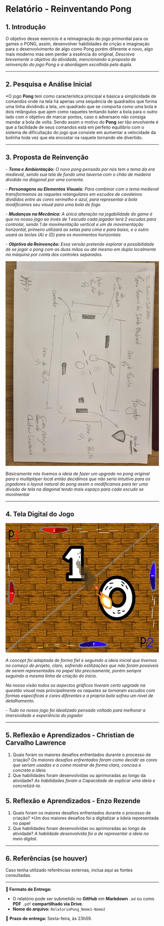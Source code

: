 
# Relatório - Reinventando Pong


## 1. Introdução  
O objetivo desse exercicio é a reimaginação do jogo primordial para os games o PONG, assim, desenvolver habilidades de crição e imaginação para o desenvolvimento de algo como Pong porém diferente e novo, algo mais moderno mas sem perder a essência do original,
*Descreva brevemente o objetivo da atividade, mencionando a proposta de reinvenção do jogo Pong e a abordagem escolhida pela dupla.*
 
---

## 2. Pesquisa e Análise Inicial
*O jogo **Pong** tem como característica principal e básica a simplicidade de comandos onde na tela há apenas uma sequência de quadrados que forma uma linha dividindo a tela, um quadrado que se comporta como uma bola e dois retângulos que ajem como raquetes tentando bater a bola para o outro lado com o objetivo de marcar pontos, caso o adversario não consiga mandar a bola de volta. Sendo assim o motivo do **Pong** ser tão envolvente é que a facilidade de seus comandos está em perfeito equilibrio com o sistema de dificultação do jogo que consiste em aumentar a velocidade da bolinha toda vez que ela encostar na raquete tornando ele divertido.

---

## 3. Proposta de Reinvenção    

*- **Tema e Ambientação:** O novo pong pensado por nós tem o tema da era medieval, sendo sua tela de fundo uma taverna com o chão de madeira dividido na diagonal por uma corrente.*

*- **Personagens ou Elementos Visuais:** Para combinar com o tema medieval transformamos as raquetes retangulares em escudos de cavaleiros divididos entre as cores vermelho e azul, para representar a bola modificamos seu visual para uma bola de fogo*

*- **Mudanças na Mecânica:** A única alteração na jogabilidade do game é que no nosso jogo ao invés de 1 escudo cada jogador terá 2 escudos para controlar, sendo 1 de movimentação vertical e um de movimentação horizontal, primeiro utilizará as setas para cima e para baixo, e o outro usará as teclas (A) e (D) para os movimentos horizontais*

*- **Objetivo da Reinvenção:** Essa versão pretende explorar a possibilidade de se jogar o pong com as duas mãos ou até mesmo em dupla localmente na máquina por conta dos controles separados.*

![Concept Art](Folha_concept_art.png)

*Básicamente nós tivemos a ideia de fazer um upgrade no pong original para o multiplayer local então decidimos que não seria intuitivo para os jogadores o layout natural do pong assim o modificamos para ter uma divisão de tela na diagonal tendo mais espaço para cada escudo se movimentar*

---

## 4. Tela Digital do Jogo  
![Projeto Pong](tarefa_pong2.png)

  *A concept foi adaptada de forma fiel e seguindo a ideia inicial que tivemos no começo do projeto, claro, sofrendo estilizações que não foram possiveis de serem representadas no papel tão precisamente, porém sempre seguindo a mesma linha de criação do inicio.*

  *Na nossa visão todos os aspectos gráficos tiveram certo upgrade na questão visual mas principalmente os raquetes se tornaram escudos com formas específicas e cores diferentes e a propria bola sofreu um nivel de detalhamento.*

*- Tudo no nosso jogo foi idealizado pensado voltado para melhorar a imersividade e experiência do jogador*  

---

## 5. Reflexão e Aprendizados - Christian de Carvalho Lawrence

1. Quais foram os maiores desafios enfrentados durante o processo de criação?
   *Os maiores desafios enfrentados foram como decidir as cores que seriam usadas e a como mostrar de forma clara, concisa e concreta a ideia.*
2. Que habilidades foram desenvolvidas ou aprimoradas ao longo da atividade?
   *As habilidades foram a Capacidade de explicar uma ideia e concretizá-la.*
   
## 5. Reflexão e Aprendizados - Enzo Rezende

1. Quais foram os maiores desafios enfrentados durante o processo de criação?
   *Um dos maiores desafios foi a digitalizar a iideia representada no papel
3. Que habilidades foram desenvolvidas ou aprimoradas ao longo da atividade?
   *A habildade desenvolvida foi a de representar a ideia no meio digital.*
   
---

## 6. Referências (se houver)  
Caso tenha utilizado referências externas, inclua aqui as fontes consultadas.  

---

**📝 Formato de Entrega:**  
- O relatório pode ser submetido no **GitHub** em **Markdown** `.md` ou como **PDF** `.pdf` **compartilhado via Drive**.  
- **Nome do arquivo:** `RelatorioPong_Nome1-Nome2`  

📌 **Prazo de entrega:** Sexta-feira, às 23h59.
